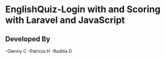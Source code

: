 # EnglishQuiz-Login with and Scoring with Laravel and JavaScript
## Developed By
-Glenny C
-Patricia H
-Raditia D
